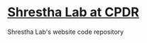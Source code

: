 # [Shrestha Lab at CPDR](https://shrestha-lab-cpdr.github.io)

Shrestha Lab's website code repository

